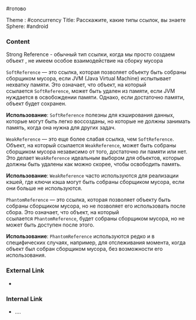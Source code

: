 #готово 

Theme : #concurrency 
Title: Расскажите, какие типы ссылок, вы знаете
Sphere: #android 

### Content

Strong Reference -  обычный тип ссылки, когда мы просто создаем объект , не имеем особое взаимодействие на сборку мусора

`SoftReference` — это ссылка, которая позволяет объекту быть собраны сборщиком мусора, если JVM (Java Virtual Machine) испытывает нехватку памяти. Это означает, что объект, на который ссылается `SoftReference`, может быть удален из памяти, если JVM нуждается в освобождении памяти. Однако, если достаточно памяти, объект будет сохранен.

**Использование**: `SoftReference` полезны для кэширования данных, которые могут быть легко воссозданы, но которые не должны занимать память, когда она нужна для других задач.

`WeakReference` — это еще более слабая ссылка, чем `SoftReference`. Объект, на который ссылается `WeakReference`, может быть собраны сборщиком мусора независимо от того, достаточно ли памяти или нет. Это делает `WeakReference` идеальным выбором для объектов, которые должны быть удалены как можно скорее, чтобы освободить память.

**Использование**: `WeakReference` часто используются для реализации кэшей, где ключи кэша могут быть собраны сборщиком мусора, если они больше не используются.

`PhantomReference` — это ссылка, которая позволяет объекту быть собраны сборщиком мусора, но не позволяет его использовать после сбора. Это означает, что объект, на который ссылается `PhantomReference`, будет собраны сборщиком мусора, но не может быть доступен после этого.

**Использование**: `PhantomReference` используются редко и в специфических случаях, например, для отслеживания момента, когда объект был собран сборщиком мусора, без возможности его использования.

### External Link

- 

### Internal Link

- ....